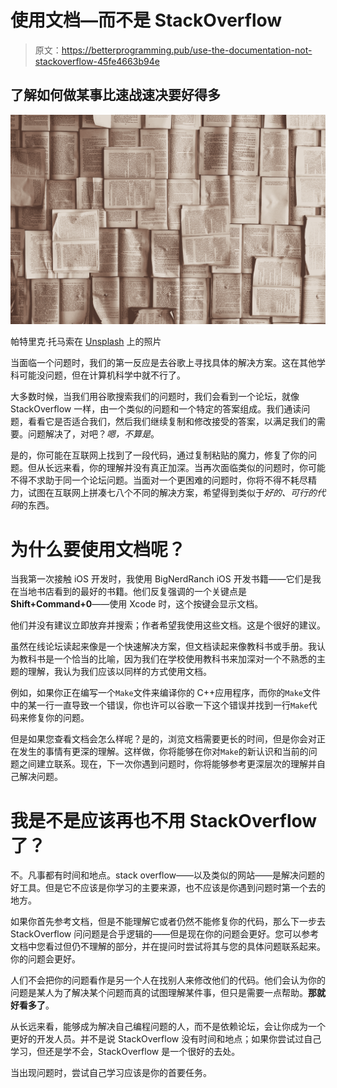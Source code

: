 # 使用文档—而不是 StackOverflow

> 原文：<https://betterprogramming.pub/use-the-documentation-not-stackoverflow-45fe4663b94e>

## 了解如何做某事比速战速决要好得多

![](img/7f93be275a5426ce4c012b8e9e190cd6.png)

帕特里克·托马索在 [Unsplash](https://unsplash.com/?utm_source=unsplash&utm_medium=referral&utm_content=creditCopyText) 上的照片

当面临一个问题时，我们的第一反应是去谷歌上寻找具体的解决方案。这在其他学科可能没问题，但在计算机科学中就不行了。

大多数时候，当我们用谷歌搜索我们的问题时，我们会看到一个论坛，就像 StackOverflow 一样，由一个类似的问题和一个特定的答案组成。我们通读问题，看看它是否适合我们，然后我们继续复制和修改接受的答案，以满足我们的需要。问题解决了，对吧？*嗯，不算是*。

是的，你可能在互联网上找到了一段代码，通过复制粘贴的魔力，修复了你的问题。但从长远来看，你的理解并没有真正加深。当再次面临类似的问题时，你可能不得不求助于同一个论坛问题。当面对一个更困难的问题时，你将不得不耗尽精力，试图在互联网上拼凑七八个不同的解决方案，希望得到类似于*好的、可行的代码*的东西。

# 为什么要使用文档呢？

当我第一次接触 iOS 开发时，我使用 BigNerdRanch iOS 开发书籍——它们是我在当地书店看到的最好的书籍。他们反复强调的一个关键点是**Shift+Command+0**——使用 Xcode 时，这个按键会显示文档。

他们并没有建议立即放弃并搜索；作者希望我使用这些文档。这是个很好的建议。

虽然在线论坛读起来像是一个快速解决方案，但文档读起来像教科书或手册。我认为教科书是一个恰当的比喻，因为我们在学校使用教科书来加深对一个不熟悉的主题的理解，我认为我们应该以同样的方式使用文档。

例如，如果你正在编写一个`Make`文件来编译你的 C++应用程序，而你的`Make`文件中的某一行一直导致一个错误，你也许可以谷歌一下这个错误并找到一行`Make`代码来修复你的问题。

但是如果您查看文档会怎么样呢？是的，浏览文档需要更长的时间，但是你会对正在发生的事情有更深的理解。这样做，你将能够在你对`Make`的新认识和当前的问题之间建立联系。现在，下一次你遇到问题时，你将能够参考更深层次的理解并自己解决问题。

# 我是不是应该再也不用 StackOverflow 了？

不。凡事都有时间和地点。stack overflow——以及类似的网站——是解决问题的好工具。但是它不应该是你学习的主要来源，也不应该是你遇到问题时第一个去的地方。

如果你首先参考文档，但是不能理解它或者仍然不能修复你的代码，那么下一步去 StackOverflow 问问题是合乎逻辑的——但是现在你的问题会更好。您可以参考文档中您看过但仍不理解的部分，并在提问时尝试将其与您的具体问题联系起来。你的问题会更好。

人们不会把你的问题看作是另一个人在找别人来修改他们的代码。他们会认为你的问题是某人为了解决某个问题而真的试图理解某件事，但只是需要一点帮助。**那就好看多了**。

从长远来看，能够成为解决自己编程问题的人，而不是依赖论坛，会让你成为一个更好的开发人员。并不是说 StackOverflow 没有时间和地点；如果你尝试过自己学习，但还是学不会，StackOverflow 是一个很好的去处。

当出现问题时，尝试自己学习应该是你的首要任务。